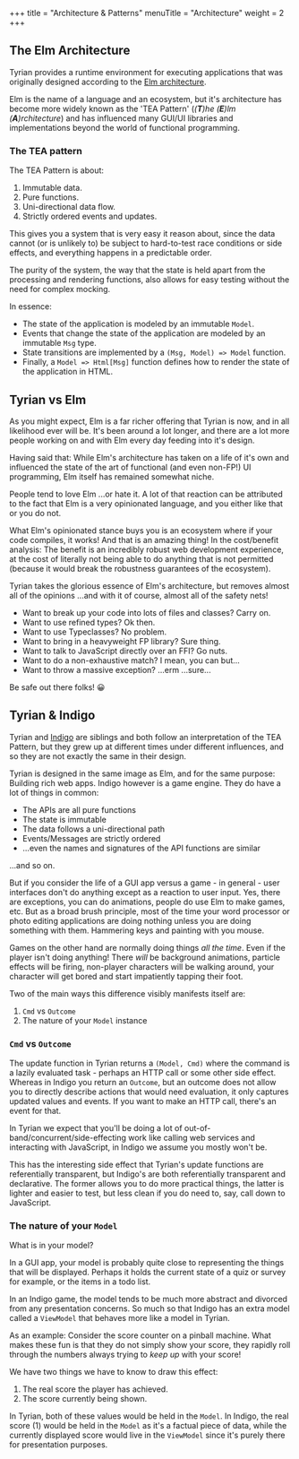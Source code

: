 +++
title = "Architecture & Patterns"
menuTitle = "Architecture"
weight = 2
+++

## The Elm Architecture

Tyrian provides a runtime environment for executing applications that was originally designed according to the [Elm architecture](https://guide.elm-lang.org/architecture/).

Elm is the name of a language and an ecosystem, but it's architecture has become more widely known as the 'TEA Pattern' (_(**T**)he (**E**)lm (**A**)rchitecture_) and has influenced many GUI/UI libraries and implementations beyond the world of functional programming.

### The TEA pattern

The TEA Pattern is about:

1. Immutable data.
2. Pure functions.
3. Uni-directional data flow.
4. Strictly ordered events and updates.

This gives you a system that is very easy it reason about, since the data cannot (or is unlikely to) be subject to hard-to-test race conditions or side effects, and everything happens in a predictable order.

The purity of the system, the way that the state is held apart from the processing and rendering functions, also allows for easy testing without the need for complex mocking.

In essence:

- The state of the application is modeled by an immutable `Model`.
- Events that change the state of the application are modeled by an immutable `Msg` type.
- State transitions are implemented by a `(Msg, Model) => Model` function.
- Finally, a `Model => Html[Msg]` function defines how to render the state of the application in HTML.

## Tyrian vs Elm

As you might expect, Elm is a far richer offering that Tyrian is now, and in all likelihood ever will be. It's been around a lot longer, and there are a lot more people working on and with Elm every day feeding into it's design.

Having said that: While Elm's architecture has taken on a life of it's own and influenced the state of the art of functional (and even non-FP!) UI programming, Elm itself has remained somewhat niche.

People tend to love Elm ...or hate it. A lot of that reaction can be attributed to the fact that Elm is a very opinionated language, and you either like that or you do not.

What Elm's opinionated stance buys you is an ecosystem where if your code compiles, it works! And that is an amazing thing! In the cost/benefit analysis: The benefit is an incredibly robust web development experience, at the cost of literally not being able to do anything that is not permitted (because it would break the robustness guarantees of the ecosystem).

Tyrian takes the glorious essence of Elm's architecture, but removes almost all of the opinions ...and with it of course, almost all of the safety nets!

- Want to break up your code into lots of files and classes? Carry on.
- Want to use refined types? Ok then.
- Want to use Typeclasses? No problem.
- Want to bring in a heavyweight FP library? Sure thing.
- Want to talk to JavaScript directly over an FFI? Go nuts.
- Want to do a non-exhaustive match? I mean, you can but...
- Want to throw a massive exception? ...erm ...sure...

Be safe out there folks! 😀

## Tyrian & Indigo

Tyrian and [Indigo](https://indigoengine.io/) are siblings and both follow an interpretation of the TEA Pattern, but they grew up at different times under different influences, and so they are not exactly the same in their design.

Tyrian is designed in the same image as Elm, and for the same purpose: Building rich web apps. Indigo however is a game engine. They do have a lot of things in common:

- The APIs are all pure functions
- The state is immutable
- The data follows a uni-directional path
- Events/Messages are strictly ordered
- ...even the names and signatures of the API functions are similar

...and so on.

But if you consider the life of a GUI app versus a game - in general - user interfaces don't do anything except as a reaction to user input. Yes, there are exceptions, you can do animations, people do use Elm to make games, etc. But as a broad brush principle, most of the time your word processor or photo editing applications are doing nothing unless you are doing something with them. Hammering keys and painting with you mouse.

Games on the other hand are normally doing things _all the time_. Even if the player isn't doing anything! There _will_ be background animations, particle effects will be firing, non-player characters will be walking around, your character will get bored and start impatiently tapping their foot.

Two of the main ways this difference visibly manifests itself are:

1. `Cmd` vs `Outcome`
2. The nature of your `Model` instance

### `Cmd` vs `Outcome`

The update function in Tyrian returns a `(Model, Cmd)` where the command is a lazily evaluated task - perhaps an HTTP call or some other side effect. Whereas in Indigo you return an `Outcome`, but an outcome does not allow you to directly describe actions that would need evaluation, it only captures updated values and events. If you want to make an HTTP call, there's an event for that.

In Tyrian we expect that you'll be doing a lot of out-of-band/concurrent/side-effecting work like calling web services and interacting with JavaScript, in Indigo we assume you mostly won't be.

This has the interesting side effect that Tyrian's update functions are referentially transparent, but Indigo's are both referentially transparent and declarative. The former allows you to do more practical things, the latter is lighter and easier to test, but less clean if you do need to, say, call down to JavaScript.

### The nature of your `Model`

What is in your model?

In a GUI app, your model is probably quite close to representing the things that will be displayed. Perhaps it holds the current state of a quiz or survey for example, or the items in a todo list.

In an Indigo game, the model tends to be much more abstract and divorced from any presentation concerns. So much so that Indigo has an extra model called a `ViewModel` that behaves more like a model in Tyrian.

As an example: Consider the score counter on a pinball machine. What makes these fun is that they do not simply show your score, they rapidly roll through the numbers always trying to _keep up_ with your score!

We have two things we have to know to draw this effect:

1. The real score the player has achieved.
2. The score currently being shown.

In Tyrian, both of these values would be held in the `Model`.
In Indigo, the real score (1) would be held in the `Model` as it's a factual piece of data, while the currently displayed score would live in the `ViewModel` since it's purely there for presentation purposes.
